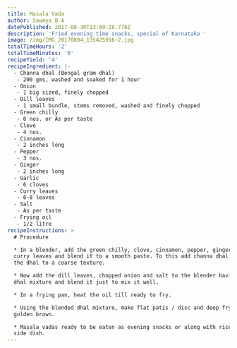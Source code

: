 ```yaml
---
title: Masala Vada
author: Sowmya B A
datePublished: 2017-08-30T13:09:28.776Z
description: 'Fried evening time snacks, special of Karnataka '
image: /img/IMG_20170804_135425916~2.jpg
totalTimeHours: '2'
totalTimeMinutes: '0'
recipeYield: '4'
recipeIngredient: |-
  - Channa dhal (Bengal gram dhal)
   - 200 gms, washed and soaked for 1 hour
  - Onion
   - 1 big sized, finely chopped
  - Dill leaves
   - 1 small bundle, stems removed, washed and finely chopped
  - Green chilly
   - 6 nos. or As per taste
  - Clove
   - 4 nos.
  - Cinnamon
   - 2 inches long
  - Pepper
   - 3 nos.
  - Ginger
   - 2 inches long
  - Garlic
   - 6 cloves
  - Curry leaves
   - 6-8 leaves
  - Salt
   - As per taste
  - Frying oil
   - 1/2 litre
recipeInstructions: >
  # Procedure

  * In a blender, add the green chilly, clove, cinnamon, pepper, ginger, garlic,
  curry leaves and blend it to a smooth paste. To this add channa dhal and blend
  the dhal to a coarse texture.

  * Now add the dill leaves, chopped onion and salt to the blender having the
  dhal mixture and blend it just to mix it well.

  * In a frying pan, heat the oil till ready to fry.

  * Using the blended dhal mixture, make flat patis / disc and deep fry them to
  golden brown.

  * Masala vadas ready to be eaten as evening snacks or along with rice as a
  side dish.
---
```






